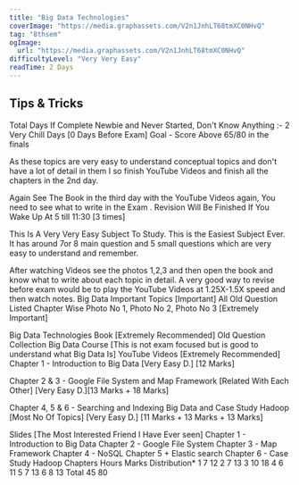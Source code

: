 ```yaml
---
title: "Big Data Technologies"
coverImage: "https://media.graphassets.com/V2n1JnhLT68tmXC0NHvQ"
tag: "8thsem"
ogImage:
  url: "https://media.graphassets.com/V2n1JnhLT68tmXC0NHvQ"
difficultyLevel: "Very Very Easy"
readTime: 2 Days
---
```


<!-- @format -->

## Tips & Tricks

Total Days If Complete Newbie and Never Started, Don't Know Anything :- 2 Very Chill Days [0 Days Before Exam]
Goal - Score Above 65/80 in the finals

As these topics are very easy to understand conceptual topics and don't have a lot of detail in them I so finish YouTube Videos and finish all the chapters in the 2nd day.

Again See The Book in the third day with the YouTube Videos again, You need to see what to write in the Exam .
Revision Will Be Finished If You Wake Up At 5 till 11:30 [3 times]

This Is A Very Very Easy Subject To Study. This is the Easiest Subject Ever. It has around 7or 8 main question and 5 small questions which are very easy to understand and remember.

After watching Videos see the photos 1,2,3 and then open the book and know what to write about each topic in detail.
A very good way to revise before exam would be to play the YouTube Videos at 1.25X-1.5X speed and then watch notes.
Big Data Important Topics [Important]
All Old Question Listed Chapter Wise Photo No 1, Photo No 2, Photo No 3 [Extremely Important]

Big Data Technologies Book [Extremely Recommended]
Old Question Collection
Big Data Course [This is not exam focused but is good to understand what Big Data Is]
YouTube Videos [Extremely Recommended]
Chapter 1 - Introduction to Big Data [Very Easy D.] [12 Marks]

Chapter 2 & 3 - Google File System and Map Framework [Related With Each Other] [Very Easy D.][13 Marks + 18 Marks]

Chapter 4, 5 & 6 - Searching and Indexing Big Data and Case Study Hadoop [Most No Of Topics] [Very Easy D.] [11 Marks + 13 Marks + 13 Marks]

Slides [The Most Interested Friend I Have Ever seen]
Chapter 1 - Introduction to Big Data
Chapter 2 - Google File System
Chapter 3 - Map Framework
Chapter 4 - NoSQL
Chapter 5 + Elastic search
Chapter 6 - Case Study Hadoop
Chapters Hours Marks Distribution\*
1 7 12
2 7 13
3 10 18
4 6 11
5 7 13
6 8 13
Total 45 80
